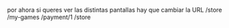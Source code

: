por ahora si queres ver las distintas pantallas hay que cambiar la URL
/store
/my-games
/payment/1
/store